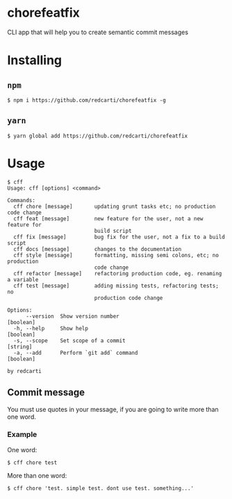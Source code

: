 # chorefeatfix

CLI app that will help you to create semantic commit messages

# Installing

## `npm`

```console
$ npm i https://github.com/redcarti/chorefeatfix -g
```

## `yarn`

```console
$ yarn global add https://github.com/redcarti/chorefeatfix
```

# Usage

```console
$ cff
Usage: cff [options] <command>

Commands:
  cff chore [message]       updating grunt tasks etc; no production code change 
  cff feat [message]        new feature for the user, not a new feature for     
                            build script
  cff fix [message]         bug fix for the user, not a fix to a build script   
  cff docs [message]        changes to the documentation
  cff style [message]       formatting, missing semi colons, etc; no production 
                            code change
  cff refactor [message]    refactoring production code, eg. renaming a variable
  cff test [message]        adding missing tests, refactoring tests; no
                            production code change

Options:
      --version  Show version number                                   [boolean]
  -h, --help     Show help                                             [boolean]
  -s, --scope    Set scope of a commit                                  [string]
  -a, --add      Perform `git add` command                             [boolean]

by redcarti
```

## Commit message

You must use quotes in your message, if you are going to write more than one word.

### Example

One word:

```console
$ cff chore test
```

More than one word:

```console
$ cff chore 'test. simple test. dont use test. something...'
```